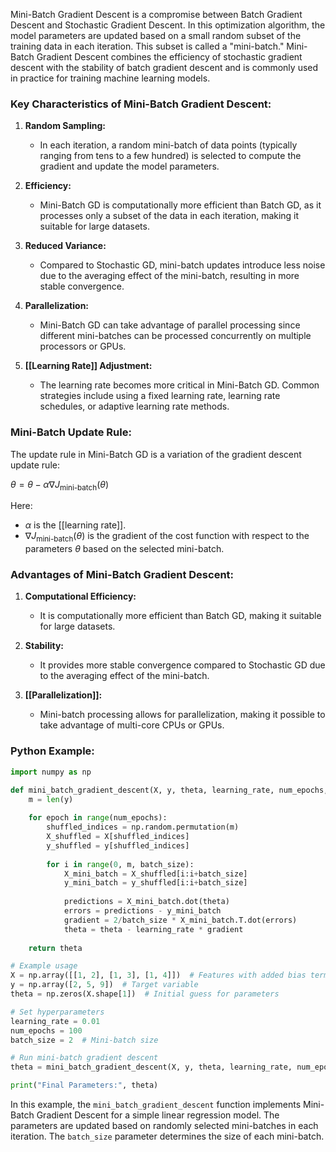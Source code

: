 Mini-Batch Gradient Descent is a compromise between Batch Gradient Descent and Stochastic Gradient Descent. In this optimization algorithm, the model parameters are updated based on a small random subset of the training data in each iteration. This subset is called a "mini-batch." Mini-Batch Gradient Descent combines the efficiency of stochastic gradient descent with the stability of batch gradient descent and is commonly used in practice for training machine learning models.

### Key Characteristics of Mini-Batch Gradient Descent:

1. **Random Sampling:**
   - In each iteration, a random mini-batch of data points (typically ranging from tens to a few hundred) is selected to compute the gradient and update the model parameters.

2. **Efficiency:**
   - Mini-Batch GD is computationally more efficient than Batch GD, as it processes only a subset of the data in each iteration, making it suitable for large datasets.

3. **Reduced Variance:**
   - Compared to Stochastic GD, mini-batch updates introduce less noise due to the averaging effect of the mini-batch, resulting in more stable convergence.

4. **Parallelization:**
   - Mini-Batch GD can take advantage of parallel processing since different mini-batches can be processed concurrently on multiple processors or GPUs.

5. **[[Learning Rate]] Adjustment:**
   - The learning rate becomes more critical in Mini-Batch GD. Common strategies include using a fixed learning rate, learning rate schedules, or adaptive learning rate methods.

### Mini-Batch Update Rule:

The update rule in Mini-Batch GD is a variation of the gradient descent update rule:

$\theta = \theta - \alpha \nabla J_{\text{mini-batch}}(\theta)$

Here:
- $\alpha$ is the [[learning rate]].
- $\nabla J_{\text{mini-batch}}(\theta)$ is the gradient of the cost function with respect to the parameters $\theta$ based on the selected mini-batch.

### Advantages of Mini-Batch Gradient Descent:

1. **Computational Efficiency:**
   - It is computationally more efficient than Batch GD, making it suitable for large datasets.

2. **Stability:**
   - It provides more stable convergence compared to Stochastic GD due to the averaging effect of the mini-batch.

3. **[[Parallelization]]:**
   - Mini-batch processing allows for parallelization, making it possible to take advantage of multi-core CPUs or GPUs.

### Python Example:

```python
import numpy as np

def mini_batch_gradient_descent(X, y, theta, learning_rate, num_epochs, batch_size):
    m = len(y)
    
    for epoch in range(num_epochs):
        shuffled_indices = np.random.permutation(m)
        X_shuffled = X[shuffled_indices]
        y_shuffled = y[shuffled_indices]
        
        for i in range(0, m, batch_size):
            X_mini_batch = X_shuffled[i:i+batch_size]
            y_mini_batch = y_shuffled[i:i+batch_size]
            
            predictions = X_mini_batch.dot(theta)
            errors = predictions - y_mini_batch
            gradient = 2/batch_size * X_mini_batch.T.dot(errors)
            theta = theta - learning_rate * gradient
    
    return theta

# Example usage
X = np.array([[1, 2], [1, 3], [1, 4]])  # Features with added bias term
y = np.array([2, 5, 9])  # Target variable
theta = np.zeros(X.shape[1])  # Initial guess for parameters

# Set hyperparameters
learning_rate = 0.01
num_epochs = 100
batch_size = 2  # Mini-batch size

# Run mini-batch gradient descent
theta = mini_batch_gradient_descent(X, y, theta, learning_rate, num_epochs, batch_size)

print("Final Parameters:", theta)
```

In this example, the `mini_batch_gradient_descent` function implements Mini-Batch Gradient Descent for a simple linear regression model. The parameters are updated based on randomly selected mini-batches in each iteration. The `batch_size` parameter determines the size of each mini-batch.
